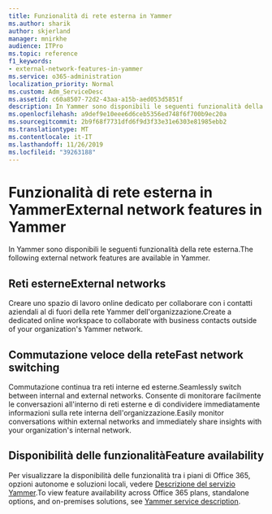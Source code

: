 ```yaml
---
title: Funzionalità di rete esterna in Yammer
ms.author: sharik
author: skjerland
manager: mnirkhe
audience: ITPro
ms.topic: reference
f1_keywords:
- external-network-features-in-yammer
ms.service: o365-administration
localization_priority: Normal
ms.custom: Adm_ServiceDesc
ms.assetid: c60a8507-72d2-43aa-a15b-aed053d5851f
description: In Yammer sono disponibili le seguenti funzionalità della rete esterna.
ms.openlocfilehash: a9def9e10eee6d6ceb5356ed748f6f700b9ec20a
ms.sourcegitcommit: 2b9f68f7731dfd6f9d3f33e31e6303e81985ebb2
ms.translationtype: MT
ms.contentlocale: it-IT
ms.lasthandoff: 11/26/2019
ms.locfileid: "39263188"
---
```

# <a name="external-network-features-in-yammer"></a><span data-ttu-id="d0da0-103">Funzionalità di rete esterna in Yammer</span><span class="sxs-lookup"><span data-stu-id="d0da0-103">External network features in Yammer</span></span>

<span data-ttu-id="d0da0-104">In Yammer sono disponibili le seguenti funzionalità della rete esterna.</span><span class="sxs-lookup"><span data-stu-id="d0da0-104">The following external network features are available in Yammer.</span></span>
  
## <a name="external-networks"></a><span data-ttu-id="d0da0-105">Reti esterne</span><span class="sxs-lookup"><span data-stu-id="d0da0-105">External networks</span></span>

<span data-ttu-id="d0da0-106">Creare uno spazio di lavoro online dedicato per collaborare con i contatti aziendali al di fuori della rete Yammer dell'organizzazione.</span><span class="sxs-lookup"><span data-stu-id="d0da0-106">Create a dedicated online workspace to collaborate with business contacts outside of your organization's Yammer network.</span></span>
  
## <a name="fast-network-switching"></a><span data-ttu-id="d0da0-107">Commutazione veloce della rete</span><span class="sxs-lookup"><span data-stu-id="d0da0-107">Fast network switching</span></span>

<span data-ttu-id="d0da0-108">Commutazione continua tra reti interne ed esterne.</span><span class="sxs-lookup"><span data-stu-id="d0da0-108">Seamlessly switch between internal and external networks.</span></span> <span data-ttu-id="d0da0-109">Consente di monitorare facilmente le conversazioni all'interno di reti esterne e di condividere immediatamente informazioni sulla rete interna dell'organizzazione.</span><span class="sxs-lookup"><span data-stu-id="d0da0-109">Easily monitor conversations within external networks and immediately share insights with your organization's internal network.</span></span>
  
## <a name="feature-availability"></a><span data-ttu-id="d0da0-110">Disponibilità delle funzionalità</span><span class="sxs-lookup"><span data-stu-id="d0da0-110">Feature availability</span></span>

<span data-ttu-id="d0da0-111">Per visualizzare la disponibilità delle funzionalità tra i piani di Office 365, opzioni autonome e soluzioni locali, vedere [Descrizione del servizio Yammer](yammer-service-description.md).</span><span class="sxs-lookup"><span data-stu-id="d0da0-111">To view feature availability across Office 365 plans, standalone options, and on-premises solutions, see [Yammer service description](yammer-service-description.md).</span></span>